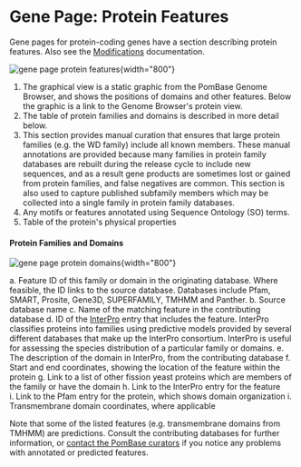 # Gene Page: Protein Features

Gene pages for protein-coding genes have a section describing protein
features. Also see the
[Modifications](/documentation/gene-page-modifications) documentation.

![gene page protein features](assets/gene_page_protein_features.png  "Protein features"){width="800"}

1.  The graphical view is a static graphic from the PomBase Genome
    Browser, and shows the positions of domains and other features.
    Below the graphic is a link to the Genome Browser's protein view.
2.  The table of protein families and domains is described in more
    detail below.
3.  This section provides manual curation that ensures that large
    protein families (e.g. the WD family) include all known members.
    These manual annotations are provided because many families in
    protein family databases are rebuilt during the release cycle to
    include new sequences, and as a result gene products are sometimes
    lost or gained from protein families, and false negatives are
    common. This section is also used to capture published subfamily
    members which may be collected into a single family in protein
    family databases.
4.  Any motifs or features annotated using Sequence Ontology (SO) terms.
5.  Table of the protein's physical properties

#### Protein Families and Domains ####

![gene page protein domains](assets/gene_page_protein_domains.png "Protein families and domains"){width="800"}

a.  Feature ID of this family or domain in the originating database.
    Where feasible, the ID links to the source database. Databases
    include Pfam, SMART, Prosite, Gene3D, SUPERFAMILY, TMHMM and
    Panther.
b.  Source database name
c.  Name of the matching feature in the contributing database
d.  ID of the [InterPro](http://www.ebi.ac.uk/interpro/) entry that
    includes the feature. InterPro classifies proteins into families
    using predictive models provided by several different databases that
    make up the InterPro consortium. InterPro is useful for assessing
    the species distribution of a particular family or domains.
e.  The description of the domain in InterPro, from the contributing
    database
f.  Start and end coordinates, showing the location of the feature
    within the protein
g.  Link to a list of other fission yeast proteins which are members of
    the family or have the domain
h.  Link to the InterPro entry for the feature    
i.  Link to the Pfam entry for the protein, which shows domain
    organization
i.  Transmembrane domain coordinates, where applicable

Note that some of the listed features (e.g. transmembrane domains from
TMHMM) are predictions. Consult the contributing databases for further
information, or [contact the PomBase curators](mailto:helpdesk@pombase.org) if you notice
any problems with annotated or predicted features.
